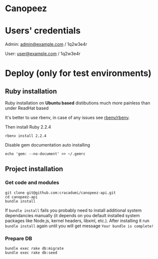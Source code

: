 Canopeez
========

# Users' credentials

Admin: admin@example.com / 1q2w3e4r

User: user@example.com / 1q2w3e4r

# Deploy (only for test environments)

## Ruby installation

Ruby installation on **Ubuntu based** distibutions much more painless than under ReadHat based

It's better to use rbenv, in case of any issues see [rbenv/rbenv](https://github.com/rbenv/rbenv).

Then install Ruby 2.2.4

    rbenv install 2.2.4

Disable gem documentation auto installing

    echo 'gem: --no-document' >> ~/.gemrc

## Project installation

### Get code and modules

    git clone git@github.com:cracadumi/canopeez-api.git
    cd canopeez-api
    bundle install

If ``bundle install`` fails you probably need to install additional system dependancies manually (it depends on you default installed system packages like Node.js, kernel headers, libxml, etc.). After installing it run ``bundle install`` again until you will get message ``Your bundle is complete!``

### Prepare DB

    bundle exec rake db:migrate
    bundle exec rake db:seed
